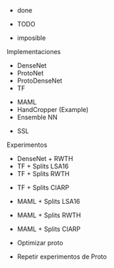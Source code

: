 + done
- TODO
* imposible

Implementaciones

+ DenseNet
+ ProtoNet
+ ProtoDenseNet
+ TF
- MAML
- HandCropper (Example)
- Ensemble NN
* SSL

Experimentos

+ DenseNet + RWTH
+ TF + Splits LSA16
+ TF + Splits RWTH
- TF + Splits CIARP
- MAML + Splits LSA16
- MAML + Splits RWTH
- MAML + Splits CIARP

- Optimizar proto
- Repetir experimentos de Proto
